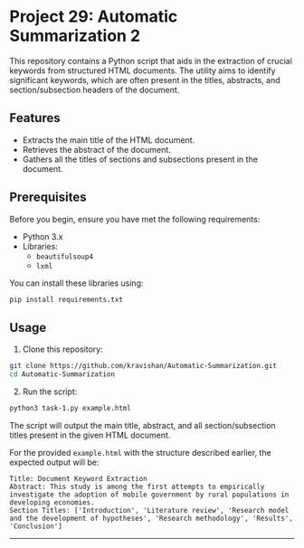 # Project 29: Automatic Summarization 2

This repository contains a Python script that aids in the extraction of crucial keywords from structured HTML documents. The utility aims to identify significant keywords, which are often present in the titles, abstracts, and section/subsection headers of the document.

## Features

- Extracts the main title of the HTML document.
- Retrieves the abstract of the document.
- Gathers all the titles of sections and subsections present in the document.

## Prerequisites

Before you begin, ensure you have met the following requirements:

- Python 3.x
- Libraries: 
  - `beautifulsoup4`
  - `lxml`

You can install these libraries using:

```bash
pip install requirements.txt
```

## Usage

1. Clone this repository:
```bash
git clone https://github.com/kravishan/Automatic-Summarization.git
cd Automatic-Summarization
```

2. Run the script:
```bash
python3 task-1.py example.html
```

The script will output the main title, abstract, and all section/subsection titles present in the given HTML document.

For the provided `example.html` with the structure described earlier, the expected output will be:

   ```plaintext
   Title: Document Keyword Extraction
   Abstract: This study is among the first attempts to empirically investigate the adoption of mobile government by rural populations in developing economies.
   Section Titles: ['Introduction', 'Literature review', 'Research model and the development of hypotheses', 'Research methodology', 'Results', 'Conclusion']
   ```

---



   

